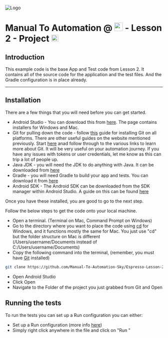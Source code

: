 ![Logo](https://www.browserstack.com/images/static/header-logo.jpg)

# Manual To Automation @ <a href="https://sky.co.uk/"><img src="https://logos-world.net/wp-content/uploads/2021/02/Sky-Logo.png" alt="sky" height="27" /></a> - Lesson 2 - Project <a href="https://developer.android.com/"><img src="https://developer.android.com/static/images/training/testing/espresso.png" alt="sky" height="22" /></a>

## Introduction

This example code is the base App and Test code from Lesson 2. It contains all of the source code for the application and the test files. And the Gradle configuration is in place already.

---

## Installation

There are a few things that you will need before you can get started.

* Android Studio - You can download this from [here](https://developer.android.com/studio). The page contains installers for Windows and Mac.
* Git for pulling down the code - follow [this](https://git-scm.com/book/en/v2/Getting-Started-Installing-Git) guide for installing Git on all platforms. There are other useful guides on the website mentioned previously. Start [here](https://github.com/git-guides) anad follow through to the various links to learn more about Git. It will be very useful on your automation journey. If you have any issues with tokens or user credentials, let me know as this can trip a lot of people up.
* Java JDK - you will need the JDK to do anything with Java. It can be downloaded from [here](https://www.oracle.com/ie/java/technologies/downloads/)
* Gradle - you will need Gradle to build your app and tests. You can download it from [here](https://gradle.org/install/)
* Android SDK - The Android SDK can be downloaded from the SDK manager within Android Studio. A guide on this can be found [here](https://developer.android.com/about/versions/12/setup-sdk#:~:text=Install%20the%20SDK,-Within%20Android%20Studio&text=Click%20Tools%20%3E%20SDK%20Manager.,OK%20to%20install%20the%20SDK.)

Once you have these installed, you are good to go to the next step.

Follow the below steps to get the code onto your local machine.

* Open a terminal. (Terminal on Mac, Command Prompt on Windows)
* Go to the directory where you want to place the code using [cd](https://docs.microsoft.com/en-us/windows-server/administration/windows-commands/cd) for Windows, and it functions mostly the same for Mac. You just use "cd" but the folder structure on Mac is different (/Users/username/Documents instead of C:/Users/username/Documents)
* Copy the following command into the terminal, (remember, you must have [Git](https://git-scm.com/downloads) installed)
```sh
git clone https://github.com/Manual-To-Automation-Sky/Espresso-Lesson-2-Project.git.
```
* Open Android Studio
* Click Open
* Navigate to the Folder of the project you just grabbed from Git and Open

## Running the tests

To run the tests you can set up a Run configuration you can either:

* Set up a Run configuration (more info [here](https://developer.android.com/studio/run/rundebugconfig))
* Simply right click anywhere in the file and click on "Run <InsertFileName>"
